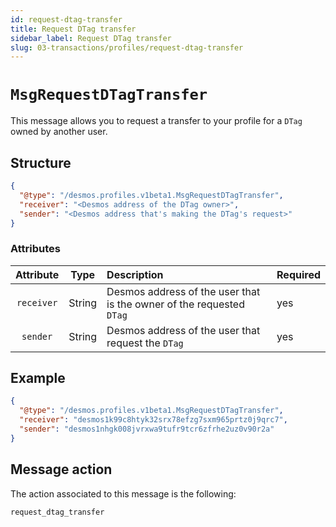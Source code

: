 ```yaml
---
id: request-dtag-transfer
title: Request DTag transfer
sidebar_label: Request DTag transfer
slug: 03-transactions/profiles/request-dtag-transfer
---
```


# `MsgRequestDTagTransfer`
This message allows you to request a transfer to your profile for a `DTag` owned by another user.

## Structure
````json
{
  "@type": "/desmos.profiles.v1beta1.MsgRequestDTagTransfer",
  "receiver": "<Desmos address of the DTag owner>",
  "sender": "<Desmos address that's making the DTag's request>"
}
````

### Attributes
| Attribute | Type | Description | Required |
| :-------: | :----: | :-------- | :------- |
| `receiver`  | String | Desmos address of the user that is the owner of the requested `DTag` | yes |
| `sender`| String | Desmos address of the user that request the `DTag` | yes |

## Example

````json
{
  "@type": "/desmos.profiles.v1beta1.MsgRequestDTagTransfer",
  "receiver": "desmos1k99c8htyk32srx78efzg7sxm965prtz0j9qrc7",
  "sender": "desmos1nhgk008jvrxwa9tufr9tcr6zfrhe2uz0v90r2a"
}
````

## Message action
The action associated to this message is the following:

```
request_dtag_transfer
```
